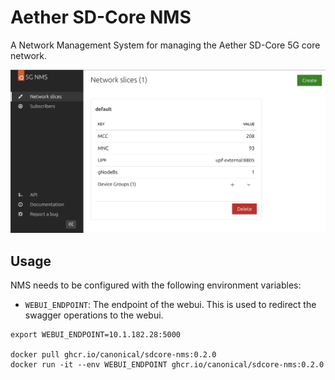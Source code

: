 # Aether SD-Core NMS

A Network Management System for managing the Aether SD-Core 5G core network.

![Screenshot](images/nms_screenshot.png)

## Usage

NMS needs to be configured with the following environment variables:
- `WEBUI_ENDPOINT`: The endpoint of the webui. This is used to redirect the swagger operations to the webui.

```console
export WEBUI_ENDPOINT=10.1.182.28:5000

docker pull ghcr.io/canonical/sdcore-nms:0.2.0
docker run -it --env WEBUI_ENDPOINT ghcr.io/canonical/sdcore-nms:0.2.0
```

